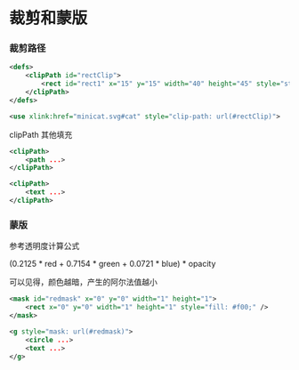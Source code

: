 # 裁剪和蒙版

### 裁剪路径

``` xml
<defs>
    <clipPath id="rectClip">
        <rect id="rect1" x="15" y="15" width="40" height="45" style="stroke: grey; fill: none;" />
    </clipPath>
</defs>

<use xlink:href="minicat.svg#cat" style="clip-path: url(#rectClip)">
```

clipPath 其他填充

``` xml
<clipPath>
    <path ...>
</clipPath>

<clipPath>
    <text ...>
</clipPath>
```

### 蒙版

参考透明度计算公式

(0.2125 * red + 0.7154 * green + 0.0721 * blue) * opacity

可以见得，颜色越暗，产生的阿尔法值越小

``` xml
<mask id="redmask" x="0" y="0" width="1" height="1">
    <rect x="0" y="0" width="1" height="1" style="fill: #f00;" />
</mask>

<g style="mask: url(#redmask)">
    <circle ...>
    <text ...>
</g>
```
